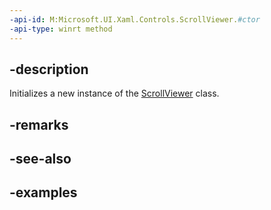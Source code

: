 ```yaml
---
-api-id: M:Microsoft.UI.Xaml.Controls.ScrollViewer.#ctor
-api-type: winrt method
---
```


## -description

Initializes a new instance of the [ScrollViewer](scrollviewer.md) class.

## -remarks

## -see-also

## -examples

